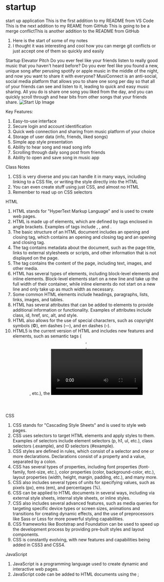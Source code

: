 # startup
start up application
This is the first addition to my README from VS Code
This is the next addition to my REAME from GitHub
This is going to be a merge conflictThis is another addition to the README from GitHub

1. Here is the start of some of my notes 
2. I thought it was interesting and cool how you can merge git conflicts or just accept one of them so quickly and easily


Startup Elevator Pitch
Do you ever feel like your friends listen to really good music that you haven't heard before? Do you ever feel like you found a new, unique song after perusing spotify or apple music in the middle of the night, and now you want to share it with everyone? MusiConnect is an anti-social, social media platform that allows you to share one song per day so that all of your friends can see and listen to it, leading to quick and easy music sharing. All you do is share one song you liked from the day, and you can quickly scroll through and hear bits from other songs that your friends share.
![Start Up Image](https://user-images.githubusercontent.com/106703710/215239031-e7e3a7ef-22fc-413c-a13f-0de3fa188add.jpeg)

Key Features:
1. Easy-to-use interface
2. Secure login and account identification
3. Quick web connection and sharing from music platform of your choice
4. Storage of user data (info, friends, liked songs)
5. Simple app style presentation
6. Ability to hear song and read song info
7. Scrolling through daily song post from friends
8. Ability to open and save song in music app


Class Notes
1. CSS is very diverse and you can handle it in many ways, including linking to a CSS file, or writing the style directly into the HTML
2. You can even create stuff using just CSS, and almost no HTML
3. Remember to read up on CSS selectors

HTML
1. HTML stands for "HyperText Markup Language" and is used to create web pages.
2. HTML is made up of elements, which are defined by tags enclosed in angle brackets. Examples of tags include <html>, <head>, and <body>.
3. The basic structure of an HTML document includes an opening and closing <html> tag, which contains an opening and closing <head> tag and an opening and closing <body> tag.
4. The <head> tag contains metadata about the document, such as the page title, links to external stylesheets or scripts, and other information that is not displayed on the page.
5. The <body> tag contains the content of the page, including text, images, and other media.
6. HTML has several types of elements, including block-level elements and inline elements. Block-level elements start on a new line and take up the full width of their container, while inline elements do not start on a new line and only take up as much width as necessary.
7. Some common HTML elements include headings, paragraphs, lists, links, images, and tables.
8. HTML has several attributes that can be added to elements to provide additional information or functionality. Examples of attributes include class, id, href, src, alt, and style.
9. HTML also allows for the use of special characters, such as copyright symbols (&copy;), em dashes (&mdash;), and en dashes (&ndash;).
10. HTML5 is the current version of HTML and includes new features and elements, such as semantic tags (<header>, <footer>, <article>, etc.), the <video> and <audio> elements, and support for responsive design.
  
CSS
1. CSS stands for "Cascading Style Sheets" and is used to style web pages.
2. CSS uses selectors to target HTML elements and apply styles to them. Examples of selectors include element selectors (p, h1, ul, etc.), class selectors (.example), and ID selectors (#example).
3. CSS styles are defined in rules, which consist of a selector and one or more declarations. Declarations consist of a property and a value, separated by a colon. 
4. CSS has several types of properties, including font properties (font-family, font-size, etc.), color properties (color, background-color, etc.), layout properties (width, height, margin, padding, etc.), and many more.
5. CSS also includes several types of units for specifying values, such as pixels (px), ems (em), and percentages (%).
6. CSS can be applied to HTML documents in several ways, including via external style sheets, internal style sheets, or inline styles.
7. CSS also includes several advanced features, such as media queries for targeting specific device types or screen sizes, animations and transitions for creating dynamic effects, and the use of preprocessors like Sass or Less for more powerful styling capabilities.
8. CSS frameworks like Bootstrap and Foundation can be used to speed up the development process by providing pre-built styles and layout components.
9. CSS is constantly evolving, with new features and capabilities being added in CSS3 and CSS4.
  
JavaScript
1. JavaScript is a programming language used to create dynamic and interactive web pages.
2. JavaScript code can be added to HTML documents using the <script> tag, either inline or in an external file.
3. JavaScript has several data types, including numbers, strings, booleans, arrays, and objects.
4. JavaScript includes several operators, such as arithmetic operators (+, -, *, /, %), comparison operators (==, ===, !=, !==, <, <=, >, >=), and logical operators (&&, ||, !).
5. JavaScript includes several control structures, including if/else statements, for loops, while loops, and switch statements.
6. JavaScript includes several built-in functions, such as alert(), prompt(), and console.log().
7. JavaScript includes several methods for working with arrays and objects, such as push(), pop(), shift(), unshift(), splice(), slice(), Object.keys(), and Object.values().
8. JavaScript can be used to manipulate HTML and CSS, such as changing the content of an HTML element or updating the styles of an element.
9. JavaScript frameworks like React and Angular can be used to create more complex web applications.
10. JavaScript also includes several APIs for working with external data sources and services, such as the Fetch API for making HTTP requests and the Geolocation API for working with location data.
11. alert() function: The alert() function is used to display a message in an alert box. 
  a. alert("Hello, world!");
12. prompt() function: The prompt() function is used to display a message in a dialog box that prompts the user to enter some text.
  a. var name = prompt("Please enter your name:");
13. console.log() function: The console.log() function is used to output messages to the console for debugging purposes. 
  a. console.log("Hello, world!");
14. push() method: The push() method is used to add one or more elements to the end of an array. 
  a. var fruits = ["apple", "banana", "orange"];
     fruits.push("grape", "kiwi");
     console.log(fruits);
15. slice() method: The slice() method is used to extract a section of an array and return a new array containing the extracted elements.
  a. var numbers = [1, 2, 3, 4, 5];
     var slice1 = numbers.slice(1, 3);
     var slice2 = numbers.slice(3);
     console.log(slice1); // Output: [2, 3]
     console.log(slice2); // Output: [4, 5]

Kahoot/Review Notes
1. @import url("google fonts link here"); - you can use this CSS to load fonts from Google
2. CSS property padding - puts space around the content of selected elements
3. console.log(f(n)) can call a function and output it
4. In HTML <div> creates a division element
5. CSS box model order starting from outside going in - margin, border, padding, content
6. HTML tag for an unordered list - ul
7. Invalid JavaScript function - function f(x) = {}
8. Valid JavaScript functions: const f = (x) => {}; function f(x) {}; const f = function(x) {}
9. Valid ways to include JavaScript in HTML: <script>1+1</script>; <script src='main.js' />; <div onclick='1+1' />
10. Ivalid - <javascript>1+1</javascript>
11. Valid JavaScript object - { n:1 }
12. Invalid: { n=1 }; { "n"=1}; { "n"="1" }
13. DOM textContent property - sets the child text for an element
14. Valid hyperlink HTML - <a href='https://c.com'>x</a>
15. Turn only a certain text blue - div.header { color: blue; }
16. Valid JSON - {"x":3}
17. Invalid: {'x':3}; {"x":undefined}; {x:3}
18. Console comman to make a script executable - chmod +x deploy.sh
19. DNS subdomain example - c260.cs.byu.edu
20. To point to another DNS record, use this DNS record type - CNAME
